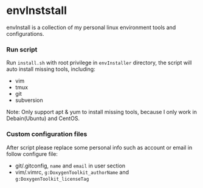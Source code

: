 envInststall
==

envInstall is a collection of my personal linux environment tools and configurations.

### Run script

Run `install.sh` with root privilege in `envInstaller` directory, the  script will auto install missing tools, including:

* vim
* tmux
* git 
* subversion

Note: Only support apt & yum to install missing tools, because I only work in Debain(Ubuntu) and CentOS.

### Custom configuration files

After script please replace some personal info such as account or email in follow configure file:

* git/.gitconfig, `name` and `email` in user section 
* vim/.vimrc, `g:DoxygenToolkit_authorName` and `g:DoxygenToolkit_licenseTag`



